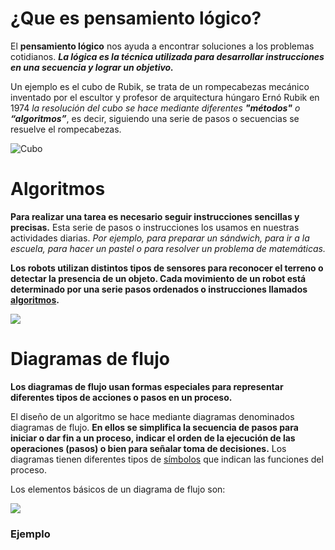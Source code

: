 # ¿Que es pensamiento lógico?

El **pensamiento lógico** nos ayuda a encontrar soluciones a los problemas cotidianos. ***La lógica es la técnica utilizada para desarrollar instrucciones en una secuencia y lograr un objetivo.***

Un ejemplo es el cubo de Rubik, se trata de un rompecabezas mecánico inventado por el escultor y profesor de arquitectura húngaro Ernó Rubik en 1974 *la resolución del cubo se hace mediante diferentes ***"métodos"*** o ***“algoritmos”****, es decir, siguiendo una serie de pasos o secuencias se resuelve el rompecabezas.

![Cubo](http://robolution.mx/clases/pensamiento/pensamiento_1.png)

# Algoritmos 

**Para realizar una tarea es necesario seguir instrucciones sencillas y precisas.** Esta serie de pasos o instrucciones los usamos en nuestras actividades diarias. *Por ejemplo, para preparar un sándwich, para ir a la escuela, para hacer un pastel o para resolver un problema de matemáticas.*

**Los robots utilizan distintos tipos de sensores para reconocer el terreno o detectar la presencia de un objeto. Cada movimiento de un robot está determinado por una serie pasos ordenados o instrucciones llamados  [algoritmos](https://www.youtube.com/watch?v=U3CGMyjzlvM).**

![](https://media.giphy.com/media/mIZ9rPeMKefm0/giphy.gif)

# Diagramas de flujo

**Los diagramas de flujo usan formas especiales para representar diferentes tipos de acciones o pasos en un proceso.**

El diseño de un algoritmo se hace mediante diagramas denominados diagramas de flujo. **En ellos se simplifica la secuencia de pasos para iniciar o dar fin a un proceso, indicar el orden de la ejecución de las operaciones (pasos) o bien para señalar toma de decisiones.** Los diagramas tienen diferentes tipos de  [símbolos](https://www.smartdraw.com/flowchart/simbolos-de-diagramas-de-flujo.htm)  que indican las funciones del proceso. 

Los elementos básicos de un diagrama de flujo son:

![](http://robolution.mx/clases/pensamiento/pensamiento_2.jpg)

### Ejemplo
<!--stackedit_data:
eyJoaXN0b3J5IjpbLTUwNTI1Mzk5MywtNTkzODk3OTM1LDE1Nz
cxNjAzNTFdfQ==
-->
